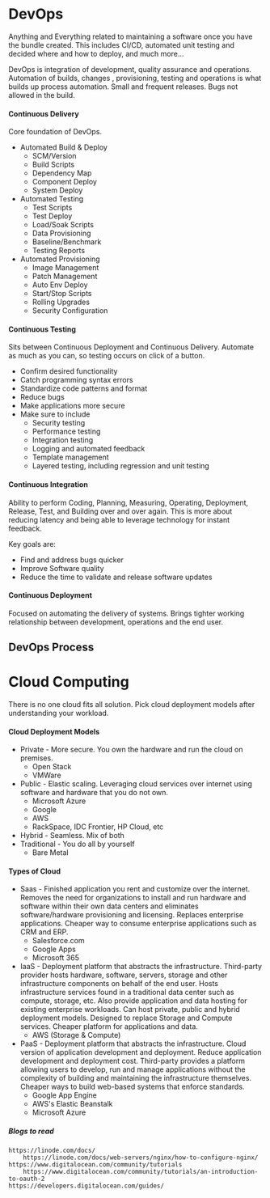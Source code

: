 # DevOps

Anything and Everything related to maintaining a software once you have the bundle created. This includes CI/CD, automated unit testing and decided where and how to deploy, and much more...

DevOps is integration of development, quality assurance and operations. Automation of builds, changes , provisioning, testing and operations is what builds up process automation. Small and frequent releases. Bugs not allowed in the build.

#### Continuous Delivery

Core foundation of DevOps.

* Automated Build & Deploy
  * SCM/Version
  * Build Scripts
  * Dependency Map
  * Component Deploy
  * System Deploy
* Automated Testing
  * Test Scripts
  * Test Deploy
  * Load/Soak Scripts
  * Data Provisioning
  * Baseline/Benchmark
  * Testing Reports
* Automated Provisioning
  * Image Management
  * Patch Management
  * Auto Env Deploy
  * Start/Stop Scripts
  * Rolling Upgrades
  * Security Configuration

#### Continuous Testing

Sits between Continuous Deployment and Continuous Delivery. Automate as much as you can, so testing occurs on click of a button.

* Confirm desired functionality
* Catch programming syntax errors
* Standardize code patterns and format
* Reduce bugs
* Make applications more secure
* Make sure to include
  * Security testing
  * Performance testing
  * Integration testing
  * Logging and automated feedback
  * Template management
  * Layered testing, including regression and unit testing

#### Continuous Integration

Ability to perform Coding, Planning, Measuring, Operating, Deployment, Release, Test, and Building over and over again. This is more about reducing latency and being able to leverage technology for instant feedback.

Key goals are:

* Find and address bugs quicker
* Improve Software quality
* Reduce the time to validate and release software updates

#### Continuous Deployment

Focused on automating the delivery of systems. Brings tighter working relationship between development, operations and the end user.

## DevOps Process

# Cloud Computing

There is no one cloud fits all solution. Pick cloud deployment models after understanding your workload.

#### Cloud Deployment Models

* Private - More secure. You own the hardware and run the cloud on premises. 
  * Open Stack
  * VMWare
* Public - Elastic scaling. Leveraging cloud services over internet using software and hardware that you do not own.
  * Microsoft Azure
  * Google
  * AWS
  * RackSpace, IDC Frontier, HP Cloud, etc
* Hybrid - Seamless. Mix of both
* Traditional - You do all by yourself
  * Bare Metal

#### Types of Cloud

* Saas - Finished application you rent and customize over the internet. Removes the need for organizations to install and run hardware and software within their own data centers and eliminates software/hardware provisioning and licensing.
  Replaces enterprise applications. Cheaper way to consume enterprise applications such as CRM and ERP.
  * Salesforce.com
  * Google Apps
  * Microsoft 365
* IaaS - Deployment platform that abstracts the infrastructure. Third-party provider hosts hardware, software, servers, storage and other infrastructure components on behalf of the end user. Hosts infrastructure services found in a traditional data center such as compute, storage, etc. Also provide application and data hosting for existing enterprise workloads. Can host private, public and hybrid deployment models.
  Designed to replace Storage and Compute services. Cheaper platform for applications and data.
  * AWS \(Storage & Compute\)
* PaaS - Deployment platform that abstracts the infrastructure. Cloud version of application development and deployment. Reduce application development and deployment cost. Third-party provides a platform allowing users to develop, run and manage applications without the complexity of building and maintaining the infrastructure themselves.
  Cheaper ways to build web-based systems that enforce standards.
  * Google App Engine
  * AWS's Elastic Beanstalk
  * Microsoft Azure

##### Blogs to read

```
https://linode.com/docs/
    https://linode.com/docs/web-servers/nginx/how-to-configure-nginx/
https://www.digitalocean.com/community/tutorials
    https://www.digitalocean.com/community/tutorials/an-introduction-to-oauth-2
https://developers.digitalocean.com/guides/
```



